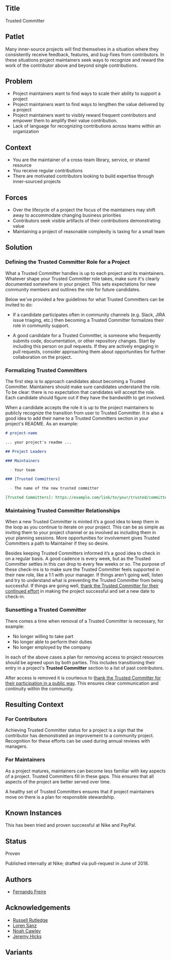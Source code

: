 ## Title

Trusted Committer

## Patlet

Many inner-source projects will find themselves in a situation where
they consistently receive feedback, features, and bug-fixes from contributors.
In these situations project maintainers seek ways to recognize and reward the
work of the contributor above and beyond single contributions.

## Problem

- Project maintainers want to find ways to scale their ability to support a
  project
- Project maintainers want to find ways to lengthen the value delivered by a
  project
- Project maintainers want to visibly reward frequent contributors and
  empower them to amplify their value contribution.
- Lack of language for recognizing contributions across teams within an
  organization

## Context

- You are the maintainer of a cross-team library, service, or shared resource
- You receive regular contributions
- There are motivated contributors looking to build expertise through
  inner-sourced projects

## Forces

- Over the lifecycle of a project the focus of the maintainers may shift away
  to accommodate changing business priorities
- Contributors seek visible artifacts of their contributions demonstrating
  value
- Maintaining a project of reasonable complexity is taxing for a small team

## Solution

### Defining the Trusted Committer Role for a Project

What a Trusted Committer handles is up to each project and its maintainers.
Whatever shape your Trusted Committer role takes, make sure it's clearly
documented somewhere in your project. This sets expectations for new community
members and outlines the role for future candidates.

Below we've provided a few guidelines for what Trusted Committers can be
invited to do:

- If a candidate participates often in community channels (e.g. Slack, JIRA
issue triaging, etc.) then becoming a Trusted Committer formalizes their role
in community support.

- A good candidate for a Trusted Committer, is someone who frequently submits
code, documentation, or other repository changes.  Start by including this
person on pull requests. If they are actively engaging in pull requests,
consider approaching them about opportunities for further collaboration on the
project.

### Formalizing Trusted Committers

The first step is to approach candidates about becoming a Trusted Committer.
Maintainers should make sure candidates understand the role. To be clear:
there is no expectation that candidates will accept the role. Each candidate
should figure out if they have the bandwidth to get involved.

When a candidate accepts the role it is up to the project maintainers to
publicly recognize the transition from user to Trusted Committer. It is also a
good idea to add their name to a Trusted Committers section in your project's
README.  As an example:

```markdown
# project-name

... your project's readme ...

## Project Leaders

### Maintainers

  - Your team

### [Trusted Committers]

  - The name of the new trusted committer

[Trusted Committers]: https://example.com/link/to/your/trusted/committer/documentation.md
```

### Maintaining Trusted Committer Relationships

When a new Trusted Committer is minted it’s a good idea to keep them in the
loop as you continue to iterate on your project. This can be as simple as
inviting them to your project channel or as involved as including them in your
planning sessions. More opportunities for involvement gives Trusted Committers
a path to Maintainer if they so desire.

Besides keeping Trusted Committers informed it’s a good idea to check in on a
regular basis. A good cadence is every week, but as the Trusted Committer
settles in this can drop to every few weeks or so. The purpose of these
check-ins is to make sure the Trusted Committer feels supported in their new
role, like a 1:1 with your manager. If things aren’t going well, listen and
try to understand what is preventing the Trusted Committer from being successful.
If things are going well, [thank the Trusted Committer for their continued
effort][praise] in making the project successful and set a new date to check-in.

### Sunsetting a Trusted Committer

There comes a time when removal of a Trusted Committer is necessary, for
example:

- No longer willing to take part
- No longer able to perform their duties
- No longer employed by the company

In each of the above cases a plan for removing access to project resources
should be agreed upon by both parties. This includes transitioning their entry in
a project's **Trusted Committer** section to a list of past contributors.

After access is removed it is courteous to [thank the Trusted Committer for
their participation in a public way][praise]. This ensures clear communication
and continuity within the community.

## Resulting Context

### For Contributors

Achieving Trusted Committer status for a project is a sign that the contributor
has demonstrated an improvement to a community project. Recognition for these
efforts can be used during annual reviews with managers.

### For Maintainers

As a project matures, maintainers can become less familiar with key aspects
of a project.  Trusted Committers fill in these gaps.  This ensures that all
aspects of the project are better served over time.

A healthy set of Trusted Committers ensures that if project maintainers move on
there is a plan for responsible stewardship.

## Known Instances

This has been tried and proven successful at Nike and PayPal.

## Status

Proven

Published internally at Nike; drafted via pull-request in June of 2018.

## Authors

- [Fernando Freire]

## Acknowledgements

- [Russell Rutledge]
- [Loren Sanz]
- [Noah Cawley]
- [Jeremy Hicks]

## Variants

[Russell Rutledge]: https://github.com/rrrutledge
[Loren Sanz]: https://github.com/mrsanz
[Jeremy Hicks]: https://github.com/greatestusername
[Noah Cawley]: https://github.com/utanapishtim
[praise]: ./praise-participants.md
[Fernando Freire]: https://github.com/dogonthehorizon
